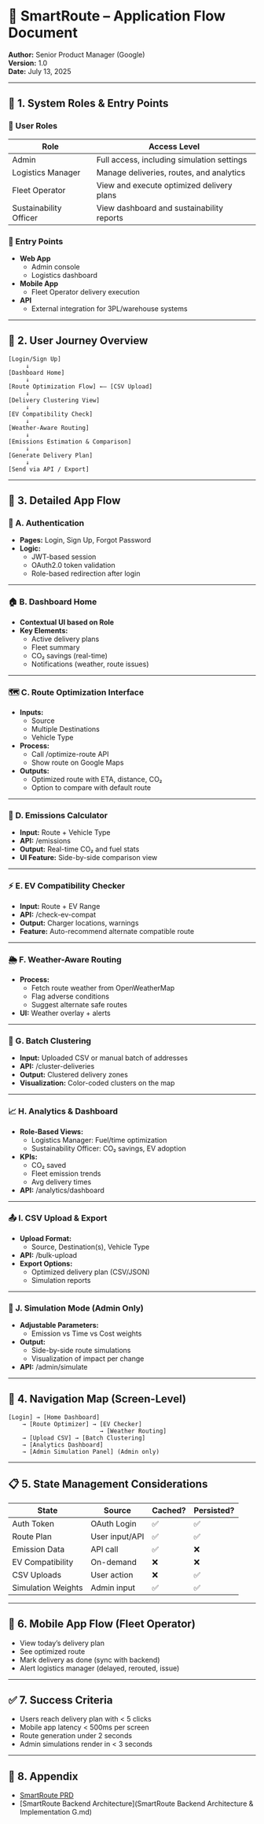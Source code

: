 # 📱 SmartRoute – Application Flow Document

**Author:** Senior Product Manager (Google)  
**Version:** 1.0  
**Date:** July 13, 2025

---

## 🔧 1. System Roles & Entry Points

### 👤 User Roles

| Role                    | Access Level                                  |
|-------------------------|-----------------------------------------------|
| Admin                   | Full access, including simulation settings    |
| Logistics Manager       | Manage deliveries, routes, and analytics      |
| Fleet Operator          | View and execute optimized delivery plans     |
| Sustainability Officer  | View dashboard and sustainability reports     |

### 🚪 Entry Points

- **Web App**
  - Admin console
  - Logistics dashboard
- **Mobile App**
  - Fleet Operator delivery execution
- **API**
  - External integration for 3PL/warehouse systems

---

## 🔁 2. User Journey Overview

```text
[Login/Sign Up]
     ↓
[Dashboard Home]
     ↓
[Route Optimization Flow] ←— [CSV Upload]
     ↓
[Delivery Clustering View]
     ↓
[EV Compatibility Check]
     ↓
[Weather-Aware Routing]
     ↓
[Emissions Estimation & Comparison]
     ↓
[Generate Delivery Plan]
     ↓
[Send via API / Export]
```

---

## 🧭 3. Detailed App Flow

### 🔐 A. Authentication

- **Pages:** Login, Sign Up, Forgot Password
- **Logic:**
  - JWT-based session
  - OAuth2.0 token validation
  - Role-based redirection after login

---

### 🏠 B. Dashboard Home

- **Contextual UI based on Role**
- **Key Elements:**
  - Active delivery plans
  - Fleet summary
  - CO₂ savings (real-time)
  - Notifications (weather, route issues)

---

### 🗺️ C. Route Optimization Interface

- **Inputs:**
  - Source
  - Multiple Destinations
  - Vehicle Type
- **Process:**
  - Call /optimize-route API
  - Show route on Google Maps
- **Outputs:**
  - Optimized route with ETA, distance, CO₂
  - Option to compare with default route

---

### 🧮 D. Emissions Calculator

- **Input:** Route + Vehicle Type
- **API:** /emissions
- **Output:** Real-time CO₂ and fuel stats
- **UI Feature:** Side-by-side comparison view

---

### ⚡ E. EV Compatibility Checker

- **Input:** Route + EV Range
- **API:** /check-ev-compat
- **Output:** Charger locations, warnings
- **Feature:** Auto-recommend alternate compatible route

---

### 🌦️ F. Weather-Aware Routing

- **Process:**
  - Fetch route weather from OpenWeatherMap
  - Flag adverse conditions
  - Suggest alternate safe routes
- **UI:** Weather overlay + alerts

---

### 🔄 G. Batch Clustering

- **Input:** Uploaded CSV or manual batch of addresses
- **API:** /cluster-deliveries
- **Output:** Clustered delivery zones
- **Visualization:** Color-coded clusters on the map

---

### 📈 H. Analytics & Dashboard

- **Role-Based Views:**
  - Logistics Manager: Fuel/time optimization
  - Sustainability Officer: CO₂ savings, EV adoption
- **KPIs:**
  - CO₂ saved
  - Fleet emission trends
  - Avg delivery times
- **API:** /analytics/dashboard

---

### 📤 I. CSV Upload & Export

- **Upload Format:**
  - Source, Destination(s), Vehicle Type
- **API:** /bulk-upload
- **Export Options:**
  - Optimized delivery plan (CSV/JSON)
  - Simulation reports

---

### 🧪 J. Simulation Mode (Admin Only)

- **Adjustable Parameters:**
  - Emission vs Time vs Cost weights
- **Output:**
  - Side-by-side route simulations
  - Visualization of impact per change
- **API:** /admin/simulate

---

## 🔗 4. Navigation Map (Screen-Level)

```text
[Login] → [Home Dashboard]
    → [Route Optimizer] → [EV Checker]
                          → [Weather Routing]
    → [Upload CSV] → [Batch Clustering]
    → [Analytics Dashboard]
    → [Admin Simulation Panel] (Admin only)
```

---

## 📋 5. State Management Considerations

| State | Source | Cached? | Persisted? |
|-------|--------|---------|------------|
| Auth Token | OAuth Login | ✅ | ✅ |
| Route Plan | User input/API | ✅ | ✅ |
| Emission Data | API call | ✅ | ❌ |
| EV Compatibility | On-demand | ❌ | ❌ |
| CSV Uploads | User action | ❌ | ✅ |
| Simulation Weights | Admin input | ✅ | ✅ |

---

## 📱 6. Mobile App Flow (Fleet Operator)

- View today’s delivery plan
- See optimized route
- Mark delivery as done (sync with backend)
- Alert logistics manager (delayed, rerouted, issue)

---

## ✅ 7. Success Criteria

- Users reach delivery plan with < 5 clicks
- Mobile app latency < 500ms per screen
- Route generation under 2 seconds
- Admin simulations render in < 3 seconds

---

## 📎 8. Appendix

- [SmartRoute PRD](SmartRoute_PRD.md)
- [SmartRoute Backend Architecture](SmartRoute Backend Architecture & Implementation G.md)
